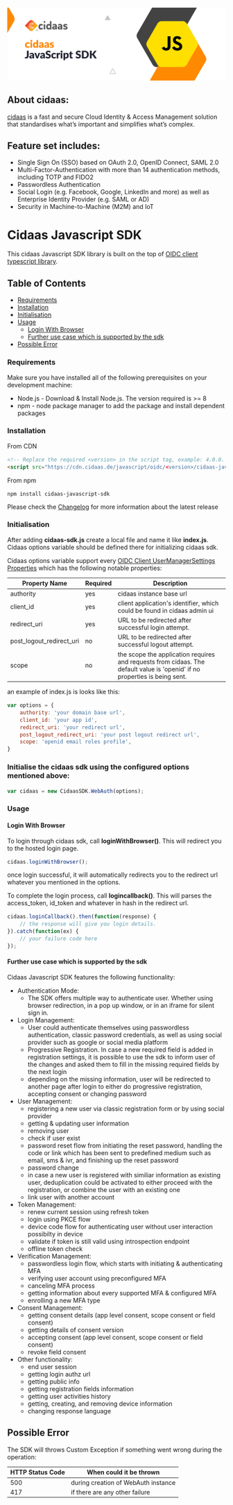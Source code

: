 ![Logo](https://raw.githubusercontent.com/Cidaas/cidaas-javascript-sdk/master/logo.jpg)

## About cidaas:
[cidaas](https://www.cidaas.com)
 is a fast and secure Cloud Identity & Access Management solution that standardises what’s important and simplifies what’s complex.

## Feature set includes:
* Single Sign On (SSO) based on OAuth 2.0, OpenID Connect, SAML 2.0 
* Multi-Factor-Authentication with more than 14 authentication methods, including TOTP and FIDO2 
* Passwordless Authentication 
* Social Login (e.g. Facebook, Google, LinkedIn and more) as well as Enterprise Identity Provider (e.g. SAML or AD) 
* Security in Machine-to-Machine (M2M) and IoT

# Cidaas Javascript SDK

This cidaas Javascript SDK library is built on the top of [OIDC client typescript library](https://github.com/authts/oidc-client-ts). 

## Table of Contents

<!--ts-->
* [Requirements](#requirements)
* [Installation](#installation)
* [Initialisation](#initialisation)
* [Usage](#usage)
    <!--ts-->
    * [Login With Browser](#login-with-browser)
    * [Further use case which is supported by the sdk](#further-use-case-which-is-supported-by-the-sdk)
    <!--te-->
* [Possible Error](#possible-error)

### Requirements

Make sure you have installed all of the following prerequisites on your development machine:
* Node.js - Download & Install Node.js. The version required is >= 8
* npm - node package manager to add the package and install dependent packages

### Installation

From CDN

```html
<!-- Replace the required <version> in the script tag, example: 4.0.0. All the released tag can be found https://www.npmjs.com/package/cidaas-javascript-sdk?activeTab=versions -->
<script src="https://cdn.cidaas.de/javascript/oidc/<version>/cidaas-javascript-sdk.min.js"></script>
```

From npm

```
npm install cidaas-javascript-sdk
```

Please check the [Changelog](https://github.com/Cidaas/cidaas-sdk-javascript-v2/blob/master/CHANGELOG.md) for more information about the latest release

### Initialisation

After adding **cidaas-sdk.js** create a local file and name it like **index.js**. Cidaas options variable should be defined there for initializing cidaas sdk.

Cidaas options variable support every [OIDC Client UserManagerSettings Properties](https://authts.github.io/oidc-client-ts/interfaces/UserManagerSettings.html) which has the following notable properties:

| Property Name | Required | Description |
| ------ | ------ | ------ |
| authority | yes | cidaas instance base url |
| client_id | yes | client application's identifier, which could be found in cidaas admin ui |
| redirect_uri | yes | URL to be redirected after successful login attempt. |
| post_logout_redirect_uri | no | URL to be redirected after successful logout attempt. |
| scope | no | the scope the application requires and requests from cidaas. The default value is 'openid' if no properties is being sent. |

an example of index.js is looks like this:

```js
var options = {
    authority: 'your domain base url',
    client_id: 'your app id',
    redirect_uri: 'your redirect url',
    post_logout_redirect_uri: 'your post logout redirect url',
    scope: 'openid email roles profile',
}
```

### Initialise the cidaas sdk using the configured options mentioned above:

```js
var cidaas = new CidaasSDK.WebAuth(options);
```

### Usage

#### Login With Browser

To login through cidaas sdk, call **loginWithBrowser()**. This will redirect you to the hosted login page.

```js
cidaas.loginWithBrowser();
```

once login successful, it will automatically redirects you to the redirect url whatever you mentioned in the options.

To complete the login process, call **logincallback()**. This will parses the access_token, id_token and whatever in hash in the redirect url.

```js
cidaas.loginCallback().then(function(response) {
    // the response will give you login details.
}).catch(function(ex) {
    // your failure code here
});
```

#### Further use case which is supported by the sdk

Cidaas Javascript SDK features the following functionality:

* Authentication Mode:
    * The SDK offers multiple way to authenticate user. Whether using browser redirection, in a pop up window, or in an iframe for silent sign in. 
* Login Management:
    * User could authenticate themselves using passwordless authentication, classic password credentials, as well as using social provider such as google or social media platform
    * Progressive Registration. In case a new required field is added in registration settings, it is possible to use the sdk to inform user of the changes and asked them to fill in the missing required fields by the next login
    * depending on the missing information, user will be redirected to another page after login to either do progressive registration, accepting consent or changing password
* User Management:
    * registering a new user via classic registration form or by using social provider
    * getting & updating user information
    * removing user
    * check if user exist
    * password reset flow from initiating the reset password, handling the code or link which has been sent to predefined medium such as email, sms & ivr, and finishing up the reset password
    * password change
    * in case a new user is registered with similiar information as existing user, deduplication could be activated to either proceed with the registration, or combine the user with an existing one
    * link user with another account
* Token Management:
    * renew current session using refresh token
    * login using PKCE flow
    * device code flow for authenticating user without user interaction possibilty in device
    * validate if token is still valid using introspection endpoint
    * offline token check
* Verification Management:
    * passwordless login flow, which starts with initiating & authenticating MFA
    * verifying user account using preconfigured MFA
    * canceling MFA process
    * getting information about every supported MFA & configured MFA
    * enrolling a new MFA type
* Consent Management:
    * getting consent details (app level consent, scope consent or field consent)
    * getting details of consent version
    * accepting consent (app level consent, scope consent or field consent)
    * revoke field consent
* Other functionality:
    * end user session
    * getting login authz url
    * getting public info
    * getting registration fields information
    * getting user activities history
    * getting, creating, and removing device information
    * changing response language

## Possible Error

The SDK will throws Custom Exception if something went wrong during the operation:

| HTTP Status Code | When could it be thrown |
|----------------- | ----------------------- |
|  500 | during creation of WebAuth instance |
|  417 | if there are any other failure |
